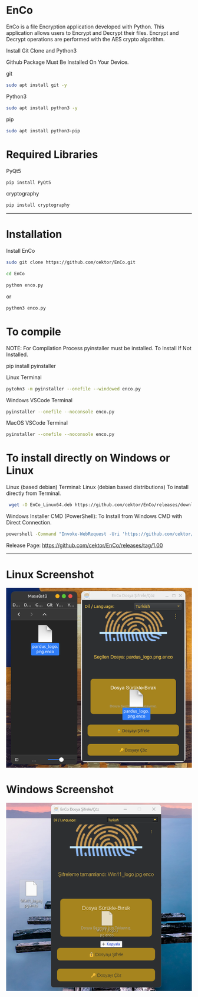 # EnCo
EnCo is a file Encryption application developed with Python. This application allows users to Encrypt and Decrypt their files. Encrypt and Decrypt operations are performed with the AES crypto algorithm.

Install Git Clone and Python3

Github Package Must Be Installed On Your Device.

git
```bash
sudo apt install git -y
```

Python3
```bash
sudo apt install python3 -y 

```

pip
```bash
sudo apt install python3-pip

```

# Required Libraries

PyQt5
```bash
pip install PyQt5
```
cryptography
```bash
pip install cryptography
```

----------------------------------


# Installation
Install EnCo

```bash
sudo git clone https://github.com/cektor/EnCo.git
```
```bash
cd EnCo
```

```bash
python enco.py
```
or

```bash
python3 enco.py

```

# To compile

NOTE: For Compilation Process pyinstaller must be installed. To Install If Not Installed.

pip install pyinstaller 

Linux Terminal 
```bash
pytohn3 -m pyinstaller --onefile --windowed enco.py
```

Windows VSCode Terminal 
```bash
pyinstaller --onefile --noconsole enco.py
```

MacOS VSCode Terminal 
```bash
pyinstaller --onefile --noconsole enco.py
```

# To install directly on Windows or Linux





Linux (based debian) Terminal: Linux (debian based distributions) To install directly from Terminal.
```bash
 wget -O EnCo_Linux64.deb https://github.com/cektor/EnCo/releases/download/1.00/Setup_Linux64.deb && sudo apt install ./EnCo_Linux64.deb && sudo apt-get install -f
```

Windows Installer CMD (PowerShell): To Install from Windows CMD with Direct Connection.
```bash
powershell -Command "Invoke-WebRequest -Uri 'https://github.com/cektor/EnCo/releases/download/1.00/Setup_Win64.exe' -OutFile 'Setup_Win64.exe'" && start /wait Setup_Win64.exe
```

Release Page: https://github.com/cektor/EnCo/releases/tag/1.00

----------------------------------

# Linux Screenshot
![Linux(pardus)](ScreenShot/enco_linux.png)  

# Windows Screenshot
![Windows(11)](ScreenShot/enco_windows.png) 



